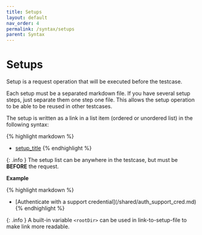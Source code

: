 ```yaml
---
title: Setups
layout: default
nav_order: 4
permalink: /syntax/setups
parent: Syntax
---
```


# Setups

Setup is a request operation that will be executed before the testcase.

Each setup must be a separated markdown file. If you have several setup steps, just separate them one step one file. This allows the setup operation to be able to be reused in other testcases.

The setup is written as a link in a list item (ordered or unordered list) in the following syntax:

{% highlight markdown %}
* [setup_title](link_to_setup_file)
{% endhighlight %}

{: .info }
The setup list can be anywhere in the testcase, but must be **BEFORE** the request.

**Example**

{% highlight markdown %}
* [Authenticate with a support credential](<rootDir>/shared/auth_support_cred.md)
{% endhighlight %}

{: .info }
A built-in variable `<rootDir>` can be used in link-to-setup-file to make link more readable.

